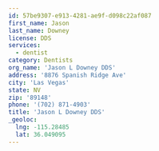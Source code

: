 ```yaml
---
id: 57be9307-e913-4281-ae9f-d098c22af087
first_name: Jason
last_name: Downey
license: DDS
services:
  - dentist
category: Dentists
org_name: 'Jason L Downey DDS'
address: '8876 Spanish Ridge Ave'
city: 'Las Vegas'
state: NV
zip: '89148'
phone: '(702) 871-4903'
title: 'Jason L Downey DDS'
_geoloc:
  lng: -115.28485
  lat: 36.049095
---
```

